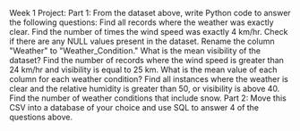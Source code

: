 Week 1 Project:
Part 1: From the dataset above, write Python code to answer the following questions:
Find all records where the weather was exactly clear.
Find the number of times the wind speed was exactly 4 km/hr.
Check if there are any NULL values present in the dataset.
Rename the column "Weather" to "Weather_Condition."
What is the mean visibility of the dataset?
Find the number of records where the wind speed is greater than 24 km/hr and visibility is equal to 25 km.
What is the mean value of each column for each weather condition?
Find all instances where the weather is clear and the relative humidity is greater than 50, or visibility is above 40.
Find the number of weather conditions that include snow.
Part 2: Move this CSV into a database of your choice and use SQL to answer 4 of the questions above.  
